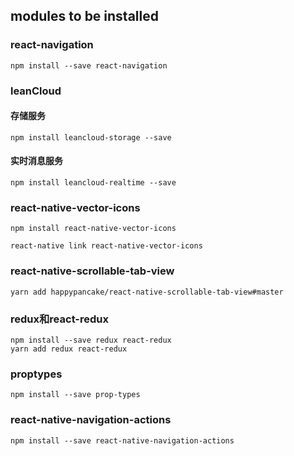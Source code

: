 

## modules to be installed

### react-navigation

`npm install --save react-navigation`

### leanCloud 
#### 存储服务

`npm install leancloud-storage --save`

#### 实时消息服务


`npm install leancloud-realtime --save `

### react-native-vector-icons

` npm install react-native-vector-icons ` 

` react-native link react-native-vector-icons `

### react-native-scrollable-tab-view

`yarn add happypancake/react-native-scrollable-tab-view#master `

### redux和react-redux

```
npm install --save redux react-redux
yarn add redux react-redux
```

### proptypes
```
npm install --save prop-types
```

### react-native-navigation-actions
```
npm install --save react-native-navigation-actions
```

